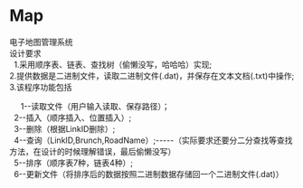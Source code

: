 # Map<br />
电子地图管理系统<br />
设计要求 <br />
    1.采用顺序表、链表、查找树（偷懒没写，哈哈哈）实现; 
    <br />
    2.提供数据是二进制文件，读取二进制文件(.dat)，并保存在文本文档(.txt)中操作;<br />
    3.该程序功能包括<br />
    
    &nbsp;&nbsp;1--读取文件（用户输入读取、保存路径）；<br />
    &nbsp;&nbsp;2--插入（顺序插入、位置插入）;<br />
    &nbsp;&nbsp;3--删除（根据LinkID删除）;<br />
    &nbsp;&nbsp;4--查询（LinkID,Brunch,RoadName）;-----（实际要求还要分二分查找等查找方法，在设计的时候理解错误，最后偷懒没写）<br />
    &nbsp;&nbsp;5--排序（顺序表7种，链表4种）;<br />
    &nbsp;&nbsp;6--更新文件（将排序后的数据按照二进制数据存储回一个二进制文件(.dat)）<br />
